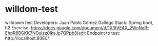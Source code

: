 # willdom-test
willdowm test
Developers: Juan Pablo Gómez Gallego
Stack: Spring boot, h2
Exercise: https://docs.google.com/document/d/1X3tVE4X_2WnNeR-EhpR8BGKK7NQulzz0ikaJp7QPpb8/edit
Endpoint to test:  http://localhost:8080/<number>
